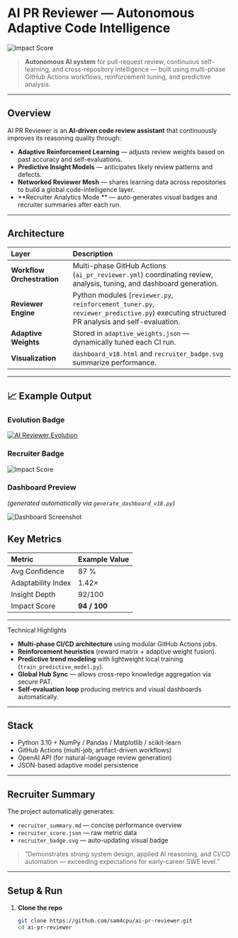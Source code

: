 # AI PR Reviewer — Autonomous Adaptive Code Intelligence

![Impact Score](https://github.com/sam4cpu/ai-pr-reviewer/blob/main/recruiter_badge.svg)

> **Autonomous AI system** for pull-request review, continuous self-learning, and cross-repository intelligence — built using multi-phase GitHub Actions workflows, reinforcement tuning, and predictive analysis.

---

## Overview

AI PR Reviewer is an **AI-driven code review assistant** that continuously improves its reasoning quality through:
- **Adaptive Reinforcement Learning** — adjusts review weights based on past accuracy and self-evaluations.  
- **Predictive Insight Models** — anticipates likely review patterns and defects.  
- **Networked Reviewer Mesh** — shares learning data across repositories to build a global code-intelligence layer.  
- **Recruiter Analytics Mode ** — auto-generates visual badges and recruiter summaries after each run.

---

## Architecture

| Layer | Description |
|:------|:-------------|
| **Workflow Orchestration** | Multi-phase GitHub Actions (`ai_pr_reviewer.yml`) coordinating review, analysis, tuning, and dashboard generation. |
| **Reviewer Engine** | Python modules (`reviewer.py`, `reinforcement_tuner.py`, `reviewer_predictive.py`) executing structured PR analysis and self-evaluation. |
| **Adaptive Weights** | Stored in `adaptive_weights.json` — dynamically tuned each CI run. |
| **Visualization** | `dashboard_v18.html` and `recruiter_badge.svg` summarize performance. |

---

## 📈 Example Output

### Evolution Badge
[![AI Reviewer Evolution](assets/evolution_badge.svg)](https://github.com/sam4cpu/ai-pr-reviewer/actions)

### Recruiter Badge  
![Impact Score](recruiter_badge.svg)

### Dashboard Preview  
*(generated automatically via `generate_dashboard_v18.py`)*  

![Dashboard Screenshot](.github/assets/dashboard_preview.png)

## Key Metrics

| Metric | Example Value |
|:--------|:---------------|
| Avg Confidence | 87 % |
| Adaptability Index | 1.42× |
| Insight Depth | 92/100 |
| Impact Score | **94 / 100** |

---

Technical Highlights
- **Multi-phase CI/CD architecture** using modular GitHub Actions jobs.  
- **Reinforcement heuristics** (reward matrix + adaptive weight fusion).  
- **Predictive trend modeling** with lightweight local training (`train_predictive_model.py`).  
- **Global Hub Sync** — allows cross-repo knowledge aggregation via secure PAT.  
- **Self-evaluation loop** producing metrics and visual dashboards automatically.

---

## Stack

- Python 3.10 + NumPy / Pandas / Matplotlib / scikit-learn  
- GitHub Actions (multi-job, artifact-driven workflows)  
- OpenAI API (for natural-language review generation)  
- JSON-based adaptive model persistence  

---

## Recruiter Summary

The project automatically generates:

- `recruiter_summary.md` — concise performance overview  
- `recruiter_score.json` — raw metric data  
- `recruiter_badge.svg` — auto-updating visual badge  

> “Demonstrates strong system design, applied AI reasoning, and CI/CD automation — exceeding expectations for early-career SWE level.”

---

## Setup & Run

1. **Clone the repo**  
   ```bash
   git clone https://github.com/sam4cpu/ai-pr-reviewer.git
   cd ai-pr-reviewer

